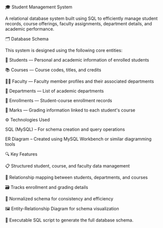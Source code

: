 🎓 Student Management System

A relational database system built using SQL to efficiently manage student records, course offerings, faculty assignments, department details, and academic performance.


🗂️ Database Schema

This system is designed using the following core entities:

📘 Students — Personal and academic information of enrolled students

📚 Courses — Course codes, titles, and credits

🧑‍🏫 Faculty — Faculty member profiles and their associated departments

🏢 Departments — List of academic departments

📝 Enrollments — Student-course enrollment records

🧾 Marks — Grading information linked to each student's course


⚙️ Technologies Used

SQL (MySQL) – For schema creation and query operations

ER Diagram – Created using MySQL Workbench or similar diagramming tools


🔍 Key Features

📋 Structured student, course, and faculty data management

🔗 Relationship mapping between students, departments, and courses

🗃️ Tracks enrollment and grading details

🔄 Normalized schema for consistency and efficiency

🖼️ Entity-Relationship Diagram for schema visualization

🧾 Executable SQL script to generate the full database schema.
